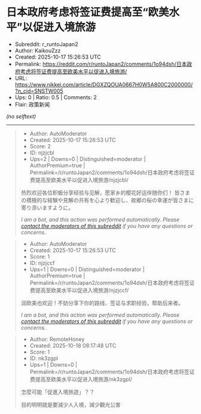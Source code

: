 # 日本政府考虑将签证费提高至“欧美水平”以促进入境旅游

- Subreddit: r_runtoJapan2
- Author: KaikouZzz
- Created: 2025-10-17 15:26:53 UTC
- Permalink: https://reddit.com/r/runtoJapan2/comments/1o94dsh/日本政府考虑将签证费提高至欧美水平以促进入境旅游/
- URL: https://www.nikkei.com/article/DGXZQOUA0667H0W5A800C2000000/?n_cid=SNSTW005
- Ups: 0 | Ratio: 0.5 | Comments: 2
- Flair: 政策新闻

_(no selftext)_

---

> - Author: AutoModerator
> - Created: 2025-10-17 15:26:53 UTC
> - Score: 2
> - ID: njzjcbl
> - Ups=2 | Downs=0 | Distinguished=moderator | AuthorPremium=true | Permalink=/r/runtoJapan2/comments/1o94dsh/日本政府考虑将签证费提高至欧美水平以促进入境旅游/njzjcbl/
>
> 热烈欢迎各位积极分享经验与见解，愿家乡的樱花好运伴随你们！
> 皆さまの積極的な経験や見解の共有を心より歓迎し、故郷の桜の幸運が皆さまに寄り添いますように。
> 
> *I am a bot, and this action was performed automatically. Please [contact the moderators of this subreddit](/message/compose/?to=/r/runtoJapan2) if you have any questions or concerns.*

> - Author: AutoModerator
> - Created: 2025-10-17 15:26:53 UTC
> - Score: 1
> - ID: njzjccf
> - Ups=1 | Downs=0 | Distinguished=moderator | AuthorPremium=true | Permalink=/r/runtoJapan2/comments/1o94dsh/日本政府考虑将签证费提高至欧美水平以促进入境旅游/njzjccf/
>
> 润欧美也欢迎！不妨分享下你的路线、签证与求职经验，帮助后来者。
> 
> 
> *I am a bot, and this action was performed automatically. Please [contact the moderators of this subreddit](/message/compose/?to=/r/runtoJapan2) if you have any questions or concerns.*

> - Author: RemoteHoney
> - Created: 2025-10-18 08:17:48 UTC
> - Score: 1
> - ID: nk3zgpl
> - Ups=1 | Downs=0 | Permalink=/r/runtoJapan2/comments/1o94dsh/日本政府考虑将签证费提高至欧美水平以促进入境旅游/nk3zgpl/
>
> 怎麼可能「促進入境旅遊」？？
> 
> 目的明明就是要減少人入境，減少觀光公害
